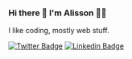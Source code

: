 ### Hi there 👋 I'm Alisson 👨‍💻

I like coding, mostly web stuff.

[![Twitter Badge](https://img.shields.io/badge/-@alissonlschwanz-1ca0f1?style=flat-square&labelColor=1ca0f1&logo=twitter&logoColor=white&link=https://twitter.com/alissonlschwanz)](https://twitter.com/alissonlschwanz)
[![Linkedin Badge](https://img.shields.io/badge/-Alisson%20Ludtke%20Schwanz-blue?style=flat-square&logo=Linkedin&logoColor=white&link=https://www.linkedin.com/in/alissonludtkeschwanz)](https://www.linkedin.com/in/alissonludtkeschwanz)
